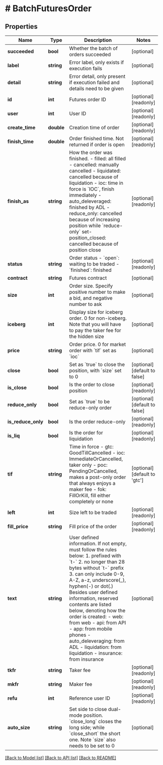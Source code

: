 # # BatchFuturesOrder

## Properties

Name | Type | Description | Notes
------------ | ------------- | ------------- | -------------
**succeeded** | **bool** | Whether the batch of orders succeeded | [optional] 
**label** | **string** | Error label, only exists if execution fails | [optional] 
**detail** | **string** | Error detail, only present if execution failed and details need to be given | [optional] 
**id** | **int** | Futures order ID | [optional] [readonly] 
**user** | **int** | User ID | [optional] [readonly] 
**create_time** | **double** | Creation time of order | [optional] [readonly] 
**finish_time** | **double** | Order finished time. Not returned if order is open | [optional] [readonly] 
**finish_as** | **string** | How the order was finished.  - filled: all filled - cancelled: manually cancelled - liquidated: cancelled because of liquidation - ioc: time in force is &#x60;IOC&#x60;, finish immediately - auto_deleveraged: finished by ADL - reduce_only: cancelled because of increasing position while &#x60;reduce-only&#x60; set- position_closed: cancelled because of position close | [optional] [readonly] 
**status** | **string** | Order status  - &#x60;open&#x60;: waiting to be traded - &#x60;finished&#x60;: finished | [optional] [readonly] 
**contract** | **string** | Futures contract | [optional] 
**size** | **int** | Order size. Specify positive number to make a bid, and negative number to ask | [optional] 
**iceberg** | **int** | Display size for iceberg order. 0 for non-iceberg. Note that you will have to pay the taker fee for the hidden size | [optional] 
**price** | **string** | Order price. 0 for market order with &#x60;tif&#x60; set as &#x60;ioc&#x60; | [optional] 
**close** | **bool** | Set as &#x60;true&#x60; to close the position, with &#x60;size&#x60; set to 0 | [optional] [default to false]
**is_close** | **bool** | Is the order to close position | [optional] [readonly] 
**reduce_only** | **bool** | Set as &#x60;true&#x60; to be reduce-only order | [optional] [default to false]
**is_reduce_only** | **bool** | Is the order reduce-only | [optional] [readonly] 
**is_liq** | **bool** | Is the order for liquidation | [optional] [readonly] 
**tif** | **string** | Time in force  - gtc: GoodTillCancelled - ioc: ImmediateOrCancelled, taker only - poc: PendingOrCancelled, makes a post-only order that always enjoys a maker fee - fok: FillOrKill, fill either completely or none | [optional] [default to 'gtc']
**left** | **int** | Size left to be traded | [optional] [readonly] 
**fill_price** | **string** | Fill price of the order | [optional] [readonly] 
**text** | **string** | User defined information. If not empty, must follow the rules below:  1. prefixed with &#x60;t-&#x60; 2. no longer than 28 bytes without &#x60;t-&#x60; prefix 3. can only include 0-9, A-Z, a-z, underscore(_), hyphen(-) or dot(.) Besides user defined information, reserved contents are listed below, denoting how the order is created:  - web: from web - api: from API - app: from mobile phones - auto_deleveraging: from ADL - liquidation: from liquidation - insurance: from insurance | [optional] 
**tkfr** | **string** | Taker fee | [optional] [readonly] 
**mkfr** | **string** | Maker fee | [optional] [readonly] 
**refu** | **int** | Reference user ID | [optional] [readonly] 
**auto_size** | **string** | Set side to close dual-mode position. &#x60;close_long&#x60; closes the long side; while &#x60;close_short&#x60; the short one. Note &#x60;size&#x60; also needs to be set to 0 | [optional] 

[[Back to Model list]](../../README.md#documentation-for-models) [[Back to API list]](../../README.md#documentation-for-api-endpoints) [[Back to README]](../../README.md)
